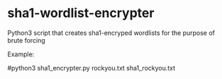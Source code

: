 # sha1-wordlist-encrypter
Python3 script that creates sha1-encryped wordlists for the purpose of brute forcing

Example:

#python3 sha1_encrypter.py rockyou.txt sha1_rockyou.txt
